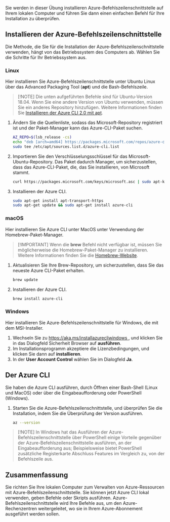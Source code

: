 
Sie werden in dieser Übung installieren Azure-Befehlszeilenschnittstelle auf Ihrem lokalen Computer und führen Sie dann einen einfachen Befehl für Ihre Installation zu überprüfen. 

## <a name="installing-the-azure-cli"></a>Installieren der Azure-Befehlszeilenschnittstelle
Die Methode, die Sie für die Installation der Azure-Befehlszeilenschnittstelle verwenden, hängt von das Betriebssystem des Computers ab. Wählen Sie die Schritte für Ihr Betriebssystem aus.

### <a name="linux"></a> Linux
Hier installieren Sie Azure-Befehlszeilenschnittstelle unter Ubuntu Linux über das Advanced Packaging Tool (**apt**) und die Bash-Befehlszeile.

> [!NOTE] Die unten aufgeführten Befehle sind für Ubuntu-Version 18.04. Wenn Sie eine andere Version von Ubuntu verwenden, müssen Sie ein anderes Repository hinzufügen. Weitere Informationen finden Sie [Installieren der Azure CLI 2.0 mit apt](https://docs.microsoft.com/en-us/cli/azure/install-azure-cli-apt).

1. Ändern Sie die Quellenliste, sodass das Microsoft-Repository registriert ist und der Paket-Manager kann das Azure-CLI-Paket suchen.

    ```bash
    AZ_REPO=$(lsb_release -cs)
    echo "deb [arch=amd64] https://packages.microsoft.com/repos/azure-cli/ $AZ_REPO main" | \
    sudo tee /etc/apt/sources.list.d/azure-cli.list
    ```
1. Importieren Sie den Verschlüsselungsschlüssel für das Microsoft-Ubuntu-Repository. Das Paket dadurch Manager, um sicherzustellen, dass das Azure-CLI-Paket, die, das Sie installieren, von Microsoft stammt.

    ```bash
    curl https://packages.microsoft.com/keys/microsoft.asc | sudo apt-key add -
    ```
1. Installieren der Azure CLI.

    ```bash
    sudo apt-get install apt-transport-https
    sudo apt-get update && sudo apt-get install azure-cli
    ```

### <a name="macos"></a>macOS
Hier installieren Sie Azure CLI unter MacOS unter Verwendung der Homebrew-Paket-Manager.

> [!IMPORTANT] Wenn die **brew** Befehl nicht verfügbar ist, müssen Sie möglicherweise die Homebrew-Paket-Manager zu installieren. Weitere Informationen finden Sie die [Homebrew-Website](https://brew.sh/).

1. Aktualisieren Sie Ihre Brew-Repository, um sicherzustellen, dass Sie das neueste Azure CLI-Paket erhalten.

    ```bash
    brew update
    ```
1. Installieren der Azure CLI.

    ```bash
    brew install azure-cli
    ```

### <a name="windows"></a> Windows
Hier installieren Sie Azure-Befehlszeilenschnittstelle für Windows, die mit dem MSI-Installer.

1. Wechseln Sie zu [ https://aka.ms/installazurecliwindows ](https://aka.ms/installazurecliwindows), und klicken Sie in das Dialogfeld Sicherheit Browser auf **ausführen**.
1. Im Installationsprogramm akzeptiere die Lizenzbedingungen, und klicken Sie dann auf **installieren**.
1. In der **User Account Control** wählen Sie im Dialogfeld **Ja**.

## <a name="running-the-azure-cli"></a>Der Azure CLI
Sie haben die Azure CLI ausführen, durch Öffnen einer Bash-Shell (Linux und MacOS) oder über die Eingabeaufforderung oder PowerShell (Windows).

1. Starten Sie die Azure-Befehlszeilenschnittstelle, und überprüfen Sie die Installation, indem Sie die Überprüfung der Version ausführen.

    ```bash
    az --version
    ```

> [!NOTE] In Windows hat das Ausführen der Azure-Befehlszeilenschnittstelle über PowerShell einige Vorteile gegenüber der Azure-Befehlszeilenschnittstelle ausführen, an der Eingabeaufforderung aus; Beispielsweise bietet PowerShell zusätzliche Registerkarte Abschluss Features im Vergleich zu, von der Befehlszeile aus. 

## <a name="summary"></a>Zusammenfassung
Sie richten Sie Ihre lokalen Computer zum Verwalten von Azure-Ressourcen mit Azure-Befehlszeilenschnittstelle. Sie können jetzt Azure CLI lokal verwenden, geben Befehle oder Skripts ausführen. Azure-Befehlszeilenschnittstelle wird Ihre Befehle aus, um den Azure-Rechenzentren weitergeleitet, wo sie in Ihrem Azure-Abonnement ausgeführt werden sollen.
